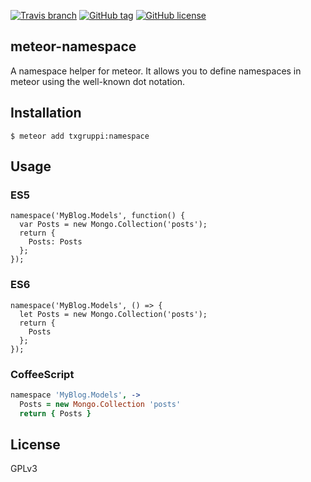 [![Travis branch](https://img.shields.io/travis/txgruppi/meteor-namespace/master.svg?style=flat-square)](https://travis-ci.org/txgruppi/meteor-namespace/builds) [![GitHub tag](https://img.shields.io/github/tag/txgruppi/meteor-namespace.svg?style=flat-square)](https://github.com/txgruppi/meteor-namespace) [![GitHub license](https://img.shields.io/github/license/txgruppi/meteor-namespace.svg?style=flat-square)](https://github.com/txgruppi/meteor-namespace)

## meteor-namespace
A namespace helper for meteor. It allows you to define namespaces in meteor using the well-known dot notation.

## Installation
```
$ meteor add txgruppi:namespace
```

## Usage

### ES5

```JS
namespace('MyBlog.Models', function() {
  var Posts = new Mongo.Collection('posts');
  return {
    Posts: Posts
  };
});
```

### ES6
```JS
namespace('MyBlog.Models', () => {
  let Posts = new Mongo.Collection('posts');
  return {
    Posts
  };
});
```

### CoffeeScript
```Coffee
namespace 'MyBlog.Models', ->
  Posts = new Mongo.Collection 'posts'
  return { Posts }
```

## License

GPLv3
